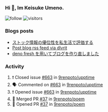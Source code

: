 ### Hi 👋, Im Keisuke Umeno.

<!--
**9renpoto/9renpoto** is a ✨ _special_ ✨ repository because its `README.md` (this file) appears on your GitHub profile.

Here are some ideas to get you started:

- 🔭 I’m currently working on ...
- 🌱 I’m currently learning ...
- 👯 I’m looking to collaborate on ...
- 🤔 I’m looking for help with ...
- 💬 Ask me about ...
- 📫 How to reach me: ...
- 😄 Pronouns: ...
- ⚡ Fun fact: ...
-->

![follow](https://img.shields.io/github/followers/9renpoto?label=Follow&style=social)
![visitors](https://komarev.com/ghpvc/?username=9renpoto&label=Profile%20views&color=0e75b6&style=flat)

### Blogs posts

<!-- BLOG-POST-LIST:START -->
- [ストック情報の優位性を私生活で評価する](https://9renpoto.dev/entry/2023/05/28/stock)
- [Post blog rss feed via dlvrit](https://9renpoto.dev/entry/2023/05/21/twitter-post)
- [deno fresh を用いてブログを作り直しました](https://9renpoto.dev/entry/2023/05/18/recreate_blog)
<!-- BLOG-POST-LIST:END -->

### Activity

<!--START_SECTION:activity-->
1. ❗️ Closed issue [#663](https://github.com/9renpoto/upptime/issues/663) in [9renpoto/upptime](https://github.com/9renpoto/upptime)
2. 🗣 Commented on [#663](https://github.com/9renpoto/upptime/issues/663) in [9renpoto/upptime](https://github.com/9renpoto/upptime)
3. ❗️ Opened issue [#663](https://github.com/9renpoto/upptime/issues/663) in [9renpoto/upptime](https://github.com/9renpoto/upptime)
4. 🎉 Merged PR [#37](https://github.com/9renpoto/poem/pull/37) in [9renpoto/poem](https://github.com/9renpoto/poem)
5. 💪 Opened PR [#37](https://github.com/9renpoto/poem/pull/37) in [9renpoto/poem](https://github.com/9renpoto/poem)
<!--END_SECTION:activity-->

<!--START_SECTION:waka-->
<!--END_SECTION:waka-->
